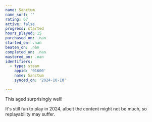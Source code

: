 ```yaml
---
name: Sanctum
name_sort: ''
rating: 67
active: false
progress: started
hours_played: 15
purchased_on: .nan
started_on: .nan
beaten_on: .nan
completed_on: .nan
mastered_on: .nan
identifiers:
  - type: steam
    appid: '91600'
    name: Sanctum
    synced_on: '2024-10-10'

---
```

This aged surprisingly well!

It's still fun to play in 2024, albeit the content might not be much, so replayability may suffer.
